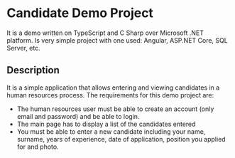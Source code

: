 # Candidate Demo Project
It is a demo written on TypeScript and C Sharp over Microsoft .NET platform. Is very simple project with one used: Angular, ASP.NET Core, SQL Server, etc.

## Description 
It is a simple application that allows entering and viewing candidates in a human resources process. The requirements for this demo project are:
* The human resources user must be able to create an account (only email and password) and be able to login.
* The main page has to display a list of the candidates entered
* You must be able to enter a new candidate including your name, surname, years of experience, date of application, position you applied for and photo.



